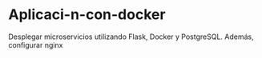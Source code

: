 # Aplicaci-n-con-docker
Desplegar microservicios utilizando Flask, Docker y PostgreSQL. Además, configurar nginx
